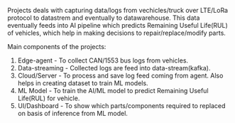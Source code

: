 Projects deals with capturing data/logs from vechicles/truck over LTE/LoRa protocol to datastrem and eventually to datawarehouse. This data eventually feeds into AI pipeline which predicts Remaining Useful Life(RUL) of vehicles, which help in making decisions to repair/replace/modify parts. 

Main components of the projects: 
1. Edge-agent - To collect CAN/1553 bus logs from vehicles. 
2. Data-streaming - Collected logs are feed into data-stream(kafka). 
3. Cloud/Server - To process and save log feed coming from agent. Also helps in creating dataset to train ML models.
4. ML Model - To train the AI/ML model to predict Remaining Useful Life(RUL) for vehicle.
5. UI/Dashboard - To show which parts/components required to replaced on basis of inference from ML model.